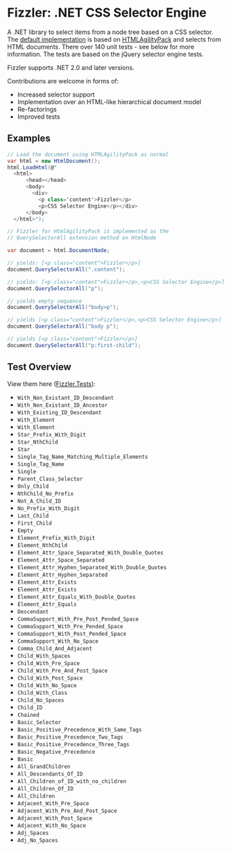# Fizzler: .NET CSS Selector Engine

A .NET library to select items from a node tree based on a CSS selector.
The [default implementation][fizzhap] is based on [HTMLAgilityPack][hap] and
selects from HTML documents. There over 140 unit tests - see below for more
information. The tests are based on the jQuery selector engine tests.

Fizzler supports .NET 2.0 and later versions.

Contributions are welcome in forms of:

  * Increased selector support
  * Implementation over an HTML-like hierarchical document model
  * Re-factorings
  * Improved tests

## Examples

```c#
// Load the document using HTMLAgilityPack as normal
var html = new HtmlDocument();
html.LoadHtml(@"
  <html>
      <head></head>
      <body>
        <div>
          <p class='content'>Fizzler</p>
          <p>CSS Selector Engine</p></div>
      </body>
  </html>");

// Fizzler for HtmlAgilityPack is implemented as the 
// QuerySelectorAll extension method on HtmlNode

var document = html.DocumentNode;

// yields: [<p class="content">Fizzler</p>]
document.QuerySelectorAll(".content"); 

// yields: [<p class="content">Fizzler</p>,<p>CSS Selector Engine</p>]
document.QuerySelectorAll("p");

// yields empty sequence
document.QuerySelectorAll("body>p");

// yields [<p class="content">Fizzler</p>,<p>CSS Selector Engine</p>]
document.QuerySelectorAll("body p");

// yields [<p class="content">Fizzler</p>]
document.QuerySelectorAll("p:first-child");
```

## Test Overview

View them here ([Fizzler.Tests][tests]):

  * `With_Non_Existant_ID_Descendant`
  * `With_Non_Existant_ID_Ancestor`
  * `With_Existing_ID_Descendant`
  * `With_Element`
  * `With_Element`
  * `Star_Prefix_With_Digit`
  * `Star_NthChild`
  * `Star`
  * `Single_Tag_Name_Matching_Multiple_Elements`
  * `Single_Tag_Name`
  * `Single`
  * `Parent_Class_Selector`
  * `Only_Child`
  * `NthChild_No_Prefix`
  * `Not_A_Child_ID`
  * `No_Prefix_With_Digit	`
  * `Last_Child`
  * `First_Child	`
  * `Empty`
  * `Element_Prefix_With_Digit`
  * `Element_NthChild	`
  * `Element_Attr_Space_Separated_With_Double_Quotes		`
  * `Element_Attr_Space_Separated	`
  * `Element_Attr_Hyphen_Separated_With_Double_Quotes	`
  * `Element_Attr_Hyphen_Separated`
  * `Element_Attr_Exists	`
  * `Element_Attr_Exists	`
  * `Element_Attr_Equals_With_Double_Quotes	`
  * `Element_Attr_Equals	`
  * `Descendant	`
  * `CommaSupport_With_Pre_Post_Pended_Space	`
  * `CommaSupport_With_Pre_Pended_Space`
  * `CommaSupport_With_Post_Pended_Space`
  * `CommaSupport_With_No_Space`
  * `Comma_Child_And_Adjacent	`
  * `Child_With_Spaces`
  * `Child_With_Pre_Space	`
  * `Child_With_Pre_And_Post_Space`
  * `Child_With_Post_Space`
  * `Child_With_No_Space	`
  * `Child_With_Class	`
  * `Child_No_Spaces	`
  * `Child_ID	`
  * `Chained	`
  * `Basic_Selector`
  * `Basic_Positive_Precedence_With_Same_Tags	`
  * `Basic_Positive_Precedence_Two_Tags`
  * `Basic_Positive_Precedence_Three_Tags	`
  * `Basic_Negative_Precedence`
  * `Basic	`
  * `All_GrandChildren`
  * `All_Descendants_Of_ID`
  * `All_Children_of_ID_with_no_children	`
  * `All_Children_Of_ID`
  * `All_Children	`
  * `Adjacent_With_Pre_Space	`
  * `Adjacent_With_Pre_And_Post_Space	`
  * `Adjacent_With_Post_Space	`
  * `Adjacent_With_No_Space	`
  * `Adj_Spaces`
  * `Adj_No_Spaces`

  [fizzhap]: http://www.nuget.org/packages/Fizzler.Systems.HtmlAgilityPack/
  [hap]: http://html-agility-pack.net/
  [tests]: https://github.com/atifaziz/Fizzler/tree/master/src/Fizzler.Tests